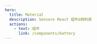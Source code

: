 ```yaml
---
hero:
  title: Material
  description: Sensoro React 组件&物料库
  actions:
    - text: 组件
      link: /components/battery
---
```

